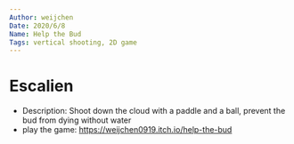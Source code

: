 ```yaml
---
Author: weijchen
Date: 2020/6/8
Name: Help the Bud
Tags: vertical shooting, 2D game
---
```

# Escalien
* Description: Shoot down the cloud with a paddle and a ball, prevent the bud from dying without water
* play the game: https://weijchen0919.itch.io/help-the-bud